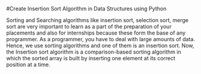  #Create Insertion Sort Algorithm in Data Structures using Python

Sorting and Searching algorithms like insertion sort, selection sort, merge sort are very important to learn as a part of the preparation of your placements and also for internships because these form the base of any programmer. As a programmer, you have to deal with large amounts of data. Hence, we use sorting algorithms and one of them is an insertion sort. Now, the Insertion sort algorithm is a comparison-based sorting algorithm in which the sorted array is built by inserting one element at its correct position at a time.

